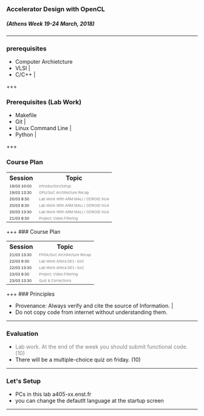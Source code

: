 ### Accelerator Design with OpenCL
##### (Athens Week 19-24 March, 2018) 
---
### prerequisites

<i class="fa fa-arrow-down" aria-hidden="true"> </i>
- Computer Archietcture
- VLSI |
- C/C++ |

+++
### Prerequisites (Lab Work)

<i class="fa fa-arrow-down" aria-hidden="true"> </i>

- Makefile 
- Git |
- Linux Command Line  |
- Python |




+++
### Course Plan

<table>
  <tr>
    <th>Session</th>
    <th>Topic</th>
  </tr>
  <tr>
    <td><span style="font-size:0.6em">19/03 10:00</td>
    <td><span style="font-size:0.6em; color:gray">Introduction/Setup</td>
  </tr>
  <tr class="fragment">
    <td><span style="font-size:0.6em">19/03 13:30</td>
    <td><span style="font-size:0.6em; color:gray">GPU/SoC Architecture Recap</td>
  </tr>
  <tr class="fragment">
    <td><span style="font-size:0.6em">20/03 8:30</td>
    <td><span style="font-size:0.6em; color:gray">Lab Work With ARM MALI / ODROID XU4</td>
  </tr>
  <tr class="fragment">
    <td><span style="font-size:0.6em">20/03 8:30</td>
    <td><span style="font-size:0.6em; color:gray">Lab Work With ARM MALI / ODROID XU4</td>
  </tr>
  <tr class="fragment">
    <td><span style="font-size:0.6em">20/03 13:30</td>
    <td><span style="font-size:0.6em; color:gray">Lab Work With ARM MALI / ODROID XU4</td>
  </tr>
  <tr class="fragment">
    <td><span style="font-size:0.6em">21/03 8:30</td>
    <td><span style="font-size:0.6em; color:gray">Project: Video Filtering</td>
  </tr>
</table>
+++
### Course Plan

<table>
  <tr>
    <th>Session</th>
    <th>Topic</th>
  </tr>
  <tr class="fragment">
    <td><span style="font-size:0.6em">21/03 13:30</td>
    <td><span style="font-size:0.6em; color:gray">FPGA/SoC Architecture Recap</td>
  </tr>
  <tr class="fragment">
    <td><span style="font-size:0.6em">22/03 8:30</td>
    <td><span style="font-size:0.6em; color:gray">Lab Work Altera DE1-SoC</td>
  </tr>
  <tr class="fragment">
    <td><span style="font-size:0.6em">22/03 13:30</td>
    <td><span style="font-size:0.6em; color:gray">Lab Work Altera DE1-SoC</td>
  </tr>
  <tr class="fragment">
    <td><span style="font-size:0.6em">23/03 8:30</td>
    <td><span style="font-size:0.6em; color:gray">Project: Video Filtering</td>
  </tr>
  <tr class="fragment">
    <td><span style="font-size:0.6em">23/03 13:30</td>
    <td><span style="font-size:0.6em; color:gray">Quiz & Corrections</td>
  </tr>
</table>
+++
### Principles

- Provenance: Always verify and cite the source of Information. |
- Do not copy code from internet without understanding them.

---

### Evaluation
<i class="fa fa-arrow-down" aria-hidden="true"> </i>
* <span style="color:gray">Lab work. At the end of the week you should submit functional code. (10)</span>
*  There will be a multiple-choice quiz on friday. (10)

---
### Let's Setup
* PCs in this lab  a405-xx.enst.fr 
* you can change the defautlt language at the startup screen 


---
